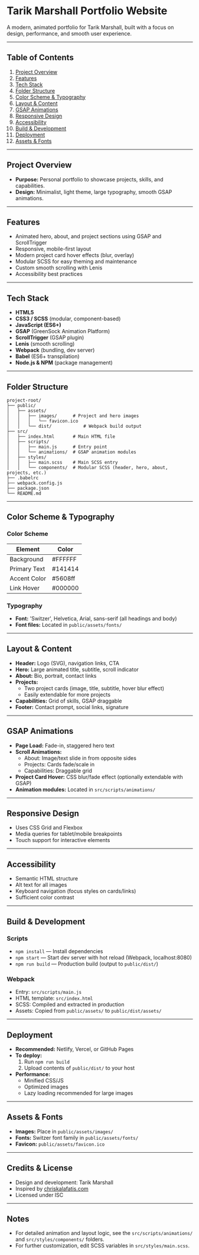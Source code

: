 # Tarik Marshall Portfolio Website

A modern, animated portfolio for Tarik Marshall, built with a focus on design, performance, and smooth user experience.

---

## Table of Contents
1. [Project Overview](#project-overview)
2. [Features](#features)
3. [Tech Stack](#tech-stack)
4. [Folder Structure](#folder-structure)
5. [Color Scheme & Typography](#color-scheme--typography)
6. [Layout & Content](#layout--content)
7. [GSAP Animations](#gsap-animations)
8. [Responsive Design](#responsive-design)
9. [Accessibility](#accessibility)
10. [Build & Development](#build--development)
11. [Deployment](#deployment)
12. [Assets & Fonts](#assets--fonts)

---

## Project Overview
- **Purpose:** Personal portfolio to showcase projects, skills, and capabilities.
- **Design:** Minimalist, light theme, large typography, smooth GSAP animations.

---

## Features
- Animated hero, about, and project sections using GSAP and ScrollTrigger
- Responsive, mobile-first layout
- Modern project card hover effects (blur, overlay)
- Modular SCSS for easy theming and maintenance
- Custom smooth scrolling with Lenis
- Accessibility best practices

---

## Tech Stack
- **HTML5**
- **CSS3 / SCSS** (modular, component-based)
- **JavaScript (ES6+)**
- **GSAP** (GreenSock Animation Platform)
- **ScrollTrigger** (GSAP plugin)
- **Lenis** (smooth scrolling)
- **Webpack** (bundling, dev server)
- **Babel** (ES6+ transpilation)
- **Node.js & NPM** (package management)

---

## Folder Structure
```
project-root/
├── public/
│   ├── assets/
│   │   ├── images/      # Project and hero images
│   │   │   └── favicon.ico
│   │   └── dist/            # Webpack build output
├── src/
│   ├── index.html       # Main HTML file
│   ├── scripts/
│   │   ├── main.js      # Entry point
│   │   └── animations/  # GSAP animation modules
│   ├── styles/
│   │   ├── main.scss    # Main SCSS entry
│   │   └── components/  # Modular SCSS (header, hero, about, projects, etc.)
├── .babelrc
├── webpack.config.js
├── package.json
└── README.md
```

---

## Color Scheme & Typography
### Color Scheme
| Element        | Color      |
| -------------- | ---------- |
| Background     | #FFFFFF    |
| Primary Text   | #141414    |
| Accent Color   | #5608ff    |
| Link Hover     | #000000    |

### Typography
- **Font:** 'Switzer', Helvetica, Arial, sans-serif (all headings and body)
- **Font files:** Located in `public/assets/fonts/`

---

## Layout & Content
- **Header:** Logo (SVG), navigation links, CTA
- **Hero:** Large animated title, subtitle, scroll indicator
- **About:** Bio, portrait, contact links
- **Projects:**
  - Two project cards (image, title, subtitle, hover blur effect)
  - Easily extendable for more projects
- **Capabilities:** Grid of skills, GSAP draggable
- **Footer:** Contact prompt, social links, signature

---

## GSAP Animations
- **Page Load:** Fade-in, staggered hero text
- **Scroll Animations:**
  - About: Image/text slide in from opposite sides
  - Projects: Cards fade/scale in
  - Capabilities: Draggable grid
- **Project Card Hover:** CSS blur/fade effect (optionally extendable with GSAP)
- **Animation modules:** Located in `src/scripts/animations/`

---

## Responsive Design
- Uses CSS Grid and Flexbox
- Media queries for tablet/mobile breakpoints
- Touch support for interactive elements

---

## Accessibility
- Semantic HTML structure
- Alt text for all images
- Keyboard navigation (focus styles on cards/links)
- Sufficient color contrast

---

## Build & Development
### Scripts
- `npm install` — Install dependencies
- `npm start` — Start dev server with hot reload (Webpack, localhost:8080)
- `npm run build` — Production build (output to `public/dist/`)

### Webpack
- Entry: `src/scripts/main.js`
- HTML template: `src/index.html`
- SCSS: Compiled and extracted in production
- Assets: Copied from `public/assets/` to `public/dist/assets/`

---

## Deployment
- **Recommended:** Netlify, Vercel, or GitHub Pages
- **To deploy:**
  1. Run `npm run build`
  2. Upload contents of `public/dist/` to your host
- **Performance:**
  - Minified CSS/JS
  - Optimized images
  - Lazy loading recommended for large images

---

## Assets & Fonts
- **Images:** Place in `public/assets/images/`
- **Fonts:** Switzer font family in `public/assets/fonts/`
- **Favicon:** `public/assets/favicon.ico`

---

## Credits & License
- Design and development: Tarik Marshall
- Inspired by [chriskalafatis.com](https://www.chriskalafatis.com/)
- Licensed under ISC

---

## Notes
- For detailed animation and layout logic, see the `src/scripts/animations/` and `src/styles/components/` folders.
- For further customization, edit SCSS variables in `src/styles/main.scss`. 